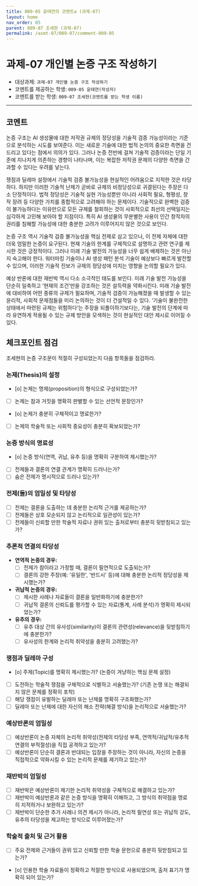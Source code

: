 ```yaml
---
title: 009-05 윤태연의 코멘트a (과제-07) 
layout: home
nav_order: 05
parent: 009-07 조세현 (과제-07)
permalink: /asmt-07/009-07/comment-009-05
---
```


# 과제-07 개인별 논증 구조 작성하기

- 대상과제: `과제-07 개인별 논증 구조 작성하기`
- 코멘트를 제공하는 학생: `009-05 윤태연(작성자)` 
- 코멘트를 받는 학생: `009-07 조세현(코멘트를 받는 학생 이름)` 

---

## 코멘트

논증 구조는 AI 생성물에 대한 저작권 규제의 정당성을 기술적 검증 가능성이라는 기준으로 분석하는 시도를 보여준다. 이는 새로운 기술에 대한 법적 논의의 중요한 측면을 건드리고 있다는 점에서 의의가 있다. 그러나 논증 전반에 걸쳐 기술적 검증이라는 단일 기준에 지나치게 의존하는 경향이 나타나며, 이는 복잡한 저작권 문제의 다양한 측면을 간과할 수 있다는 우려를 낳는다.

쟁점과 딜레마 설정에서 기술적 검증 불가능성을 현실적인 어려움으로 지적한 것은 타당하다. 하지만 이러한 기술적 난제가 곧바로 규제의 비정당성으로 귀결된다는 주장은 다소 단정적이다. 법적 정당성은 기술적 실현 가능성뿐만 아니라 사회적 필요, 형평성, 창작 장려 등 다양한 가치를 종합적으로 고려해야 하는 문제이다. 기술적으로 완벽한 검증이 불가능하다는 이유만으로 모든 규제를 철회하는 것이 사회적으로 최선의 선택일지는 심각하게 고민해 보아야 할 지점이다. 특히 AI 생성물의 무분별한 사용이 인간 창작자의 권리를 침해할 가능성에 대한 충분한 고려가 이루어지지 않은 것으로 보인다.

논증 구조 역시 기술적 검증 불가능성을 핵심 전제로 삼고 있으나, 이 전제 자체에 대한 더욱 엄밀한 논증이 요구된다. 현재 기술의 한계를 구체적으로 설명하고 관련 연구를 제시한 것은 긍정적이다. 그러나 미래 기술 발전의 가능성을 너무 쉽게 배제하는 것은 아닌지 숙고해야 한다. 워터마킹 기술이나 AI 생성 패턴 분석 기술이 예상보다 빠르게 발전할 수 있으며, 이러한 기술적 진보가 규제의 정당성에 미치는 영향을 논의할 필요가 있다.

예상 반론에 대한 재반박 역시 다소 소극적인 태도를 보인다. 미래 기술 발전 가능성을 단순히 일축하고 ‘현재의 조건’만을 강조하는 것은 설득력을 약화시킨다. 미래 기술 발전에 대비하여 어떤 종류의 규제가 필요하며, 기술적 검증이 가능해졌을 때 발생할 수 있는 윤리적, 사회적 문제점들을 미리 논의하는 것이 더 건설적일 수 있다. ‘기술이 불완전한 상태에서 마련된 규제는 위험하다’는 주장을 되풀이하기보다는, 기술 발전의 단계에 따라 유연하게 적용될 수 있는 규제 방안을 모색하는 것이 현실적인 대안 제시로 이어질 수 있다.

## 체크포인트 점검

조세현의 논증 구조문이 적절히 구성되었는지 다음 항목들을 점검하라.

### **논제(Thesis)의 설정**
- [o] 논제는 명제(proposition)의 형식으로 구성되었는가?
- [ ] 논제는 참과 거짓을 명확히 판별할 수 있는 선언적 문장인가?
- [o] 논제가 충분히 구체적이고 명료한가?
- [ ] 논제의 학술적 또는 사회적 중요성이 충분히 확보되었는가?

### **논증 방식의 명료성**
- [o] 논증 방식(연역, 귀납, 유추 등)을 명확히 구분하여 제시했는가?
- [ ] 전제들과 결론의 연결 관계가 명확히 드러나는가?
- [ ] 숨은 전제가 명시적으로 드러나 있는가?

### **전제(들)의 엄밀성 및 타당성**
- [ ] 전제는 결론을 도출하는 데 충분한 논리적 근거를 제공하는가?
- [ ] 전제들은 상호 모순되지 않고 논리적으로 일관성이 있는가?
- [ ] 전제들이 신뢰할 만한 학술적 자료나 권위 있는 출처로부터 충분히 뒷받침되고 있는가?

### **추론적 연결의 타당성**
- **연역적 논증의 경우:**
  - [ ] 전제가 참이라고 가정할 때, 결론이 필연적으로 도출되는가?
  - [ ] 결론의 강한 주장(예: '유일한', '반드시' 등)에 대해 충분한 논리적 정당성을 제시했는가?

- **귀납적 논증의 경우:**
  - [ ] 제시한 사례나 자료들이 결론을 일반화하기에 충분한가?
  - [ ] 귀납적 결론의 신뢰도를 평가할 수 있는 자료(통계, 사례 분석)가 명확히 제시되었는가?

- **유추의 경우:**
  - [ ] 유추 대상 간의 유사성(similarity)이 결론의 관련성(relevance)을 뒷받침하기에 충분한가?
  - [ ] 유사성의 한계와 논리적 취약성을 충분히 고려했는가?

### **쟁점과 딜레마 구성**
- [o] 주제(Topic)를 명확히 제시했는가? (논증이 겨냥하는 핵심 문제 설정)
- [ ] 도전하는 학술적 쟁점을 구체적으로 식별하고 서술했는가? (기존 논쟁 또는 해결되지 않은 문제를 정확히 포착)
- [ ] 해당 쟁점이 유발하는 딜레마 또는 난제를 명확히 구조화했는가?
- [ ] 딜레마 또는 난제에 대한 자신의 해소 전략(해결 방식)을 논리적으로 서술했는가?

### **예상반론의 엄밀성**
- [ ] 예상반론이 논증 자체의 논리적 취약성(전제의 타당성 부족, 연역적/귀납적/유추적 연결의 부적절성)을 직접 공격하고 있는가?
- [ ] 예상반론이 단순히 결론과 반대되는 입장을 주장하는 것이 아니라, 자신의 논증을 직접적으로 약화시킬 수 있는 논리적 문제를 제기하고 있는가?

### **재반박의 엄밀성**
- [ ] 재반박은 예상반론이 제기한 논리적 취약성을 구체적으로 해결하고 있는가?
- [ ] 재반박이 예상반론과 같은 논증 방식을 명확히 이해하고, 그 방식의 취약점을 명료히 지적하거나 보완하고 있는가?
- [ ] 재반박이 단순한 추가 사례나 의견 제시가 아니라, 논리적 필연성 또는 귀납적 강도, 유추의 타당성을 제고하는 방식으로 이루어졌는가?

### **학술적 출처 및 근거 활용**
- [ ] 주요 전제와 근거들이 권위 있고 신뢰할 만한 학술 문헌으로 충분히 뒷받침되고 있는가?
- [o] 인용한 학술 자료들이 정확하고 적절한 방식으로 사용되었으며, 출처 표기가 명확히 되어 있는가?
